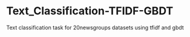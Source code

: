 # Text_Classification-TFIDF-GBDT
Text classification task for 20newsgroups datasets using tfidf and gbdt
